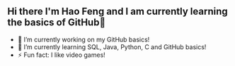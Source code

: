 ## Hi there I'm Hao Feng and I am currently learning the basics of GitHub👋
- 🔭 I’m currently working on my GitHub basics!
- 🌱 I’m currently learning SQL, Java, Python, C and GitHub basics!
- ⚡ Fun fact: I like video games!

<!--
**Aishzuii/Aishzuii** is a ✨ _special_ ✨ repository because its `README.md` (this file) appears on your GitHub profile.

Here are some ideas to get you started:

- 🔭 I’m currently working on ...
- 🌱 I’m currently learning ...
- 👯 I’m looking to collaborate on ...
- 🤔 I’m looking for help with ...
- 💬 Ask me about ...
- 📫 How to reach me: ...
- 😄 Pronouns: ...
- ⚡ Fun fact: ...
-->

